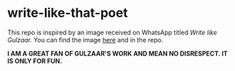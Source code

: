 # write-like-that-poet
This repo is inspired by an image received on WhatsApp titled _Write like Gulzaar._
You can find the image [here](http://1.bp.blogspot.com/-jEMo33MulU8/W3kOwsoL-0I/AAAAAAABdho/USv0eu35ecE7zNvo7zoq4KKHhbo0mNN6gCK4BGAYYCw/s320/IMG-20180819-WA0053-789331.jpg) and in the repo.

**I AM A GREAT FAN OF GULZAAR'S WORK AND MEAN NO DISRESPECT. IT IS ONLY FOR FUN.**


